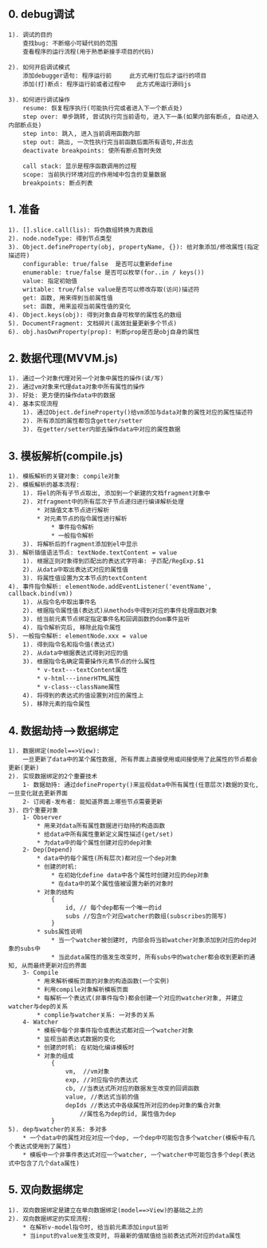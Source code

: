 ## 0. debug调试
	1). 调试的目的
		查找bug: 不断缩小可疑代码的范围
		查看程序的运行流程(用于熟悉新接手项目的代码)

	2). 如何开启调试模式
		添加debugger语句: 程序运行前     此方式用打包后才运行的项目
		添加(打)断点: 程序运行前或者过程中   此方式用运行源码js
		
	3). 如何进行调试操作
		resume: 恢复程序执行(可能执行完或者进入下一个断点处)
		step over: 单步跳转, 尝试执行完当前语句, 进入下一条(如果内部有断点, 自动进入内部断点处)
		step into: 跳入, 进入当前调用函数内部
		step out: 跳出, 一次性执行完当前函数后面所有语句,并出去
		deactivate breakpoints: 使所有断点暂时失效
		
		call stack: 显示是程序函数调用的过程
		scope: 当前执行环境对应的作用域中包含的变量数据
		breakpoints: 断点列表

## 1. 准备
	1). [].slice.call(lis): 将伪数组转换为真数组
	2). node.nodeType: 得到节点类型
	3). Object.defineProperty(obj, propertyName, {}): 给对象添加/修改属性(指定描述符)
		configurable: true/false  是否可以重新define
		enumerable: true/false 是否可以枚举(for..in / keys())
		value: 指定初始值
		writable: true/false value是否可以修改存取(访问)描述符
		get: 函数, 用来得到当前属性值
		set: 函数, 用来监视当前属性值的变化
	4). Object.keys(obj): 得到对象自身可枚举的属性名的数组
	5). DocumentFragment: 文档碎片(高效批量更新多个节点)
	6). obj.hasOwnProperty(prop): 判断prop是否是obj自身的属性

## 2. 数据代理(MVVM.js)
	1). 通过一个对象代理对另一个对象中属性的操作(读/写)
	2). 通过vm对象来代理data对象中所有属性的操作
	3). 好处: 更方便的操作data中的数据
	4). 基本实现流程
		1). 通过Object.defineProperty()给vm添加与data对象的属性对应的属性描述符
		2). 所有添加的属性都包含getter/setter
		3). 在getter/setter内部去操作data中对应的属性数据
    
## 3. 模板解析(compile.js)
	1). 模板解析的关键对象: compile对象
	2). 模板解析的基本流程:
		1). 将el的所有子节点取出, 添加到一个新建的文档fragment对象中
		2). 对fragment中的所有层次子节点递归进行编译解析处理
			* 对插值文本节点进行解析
			* 对元素节点的指令属性进行解析
				* 事件指令解析
				* 一般指令解析
		3). 将解析后的fragment添加到el中显示
	3). 解析插值语法节点: textNode.textContent = value
		1). 根据正则对象得到匹配出的表达式字符串: 子匹配/RegExp.$1
		2). 从data中取出表达式对应的属性值
		3). 将属性值设置为文本节点的textContent
	4). 事件指令解析: elementNode.addEventListener('eventName', callback.bind(vm))
		1). 从指令名中取出事件名
		2). 根据指令属性值(表达式)从methods中得到对应的事件处理函数对象
		3). 给当前元素节点绑定指定事件名和回调函数的dom事件监听
		4). 指令解析完后, 移除此指令属性
	5). 一般指令解析: elementNode.xxx = value
		1). 得到指令名和指令值(表达式)
		2). 从data中根据表达式得到对应的值
		3). 根据指令名确定需要操作元素节点的什么属性
		    * v-text---textContent属性
		    * v-html---innerHTML属性
		    * v-class--className属性
		4). 将得到的表达式的值设置到对应的属性上
		5). 移除元素的指令属性

## 4. 数据劫持-->数据绑定
	1). 数据绑定(model==>View):
		一旦更新了data中的某个属性数据, 所有界面上直接使用或间接使用了此属性的节点都会更新(更新)
	2). 实现数据绑定的2个重要技术
		1- 数据劫持: 通过defineProperty()来监视data中所有属性(任意层次)数据的变化, 一旦变化就去更新界面
		2- 订阅者-发布者: 能知道界面上哪些节点需要更新
	3). 四个重要对象
		1- Observer
			* 用来对data所有属性数据进行劫持的构造函数
			* 给data中所有属性重新定义属性描述(get/set)
			* 为data中的每个属性创建对应的dep对象
		2- Dep(Depend)
			* data中的每个属性(所有层次)都对应一个dep对象
			* 创建的时机:
				* 在初始化define data中各个属性时创建对应的dep对象
				* 在data中的某个属性值被设置为新的对象时
			* 对象的结构
				{
					id, // 每个dep都有一个唯一的id
					subs //包含n个对应watcher的数组(subscribes的简写)
				}
			* subs属性说明
				* 当一个watcher被创建时, 内部会将当前watcher对象添加到对应的dep对象的subs中
				* 当此data属性的值发生改变时, 所有subs中的watcher都会收到更新的通知, 从而最终更新对应的界面
		3- Compile
			* 用来解析模板页面的对象的构造函数(一个实例)
			* 利用compile对象解析模板页面
			* 每解析一个表达式(非事件指令)都会创建一个对应的watcher对象, 并建立watcher与dep的关系
			* complie与watcher关系: 一对多的关系
		4- Watcher
			* 模板中每个非事件指令或表达式都对应一个watcher对象
			* 监视当前表达式数据的变化
			* 创建的时机: 在初始化编译模板时
			* 对象的组成
				{
					vm,  //vm对象
					exp, //对应指令的表达式
					cb, //当表达式所对应的数据发生改变的回调函数
					value, //表达式当前的值
					depIds //表达式中各级属性所对应的dep对象的集合对象
						//属性名为dep的id, 属性值为dep
				}
	5). dep与watcher的关系: 多对多
		* 一个data中的属性对应对应一个dep, 一个dep中可能包含多个watcher(模板中有几个表达式使用到了属性)
		* 模板中一个非事件表达式对应一个watcher, 一个watcher中可能包含多个dep(表达式中包含了几个data属性)
	
## 5. 双向数据绑定
	1). 双向数据绑定是建立在单向数据绑定(model==>View)的基础之上的
	2). 双向数据绑定的实现流程:
		* 在解析v-model指令时, 给当前元素添加input监听
		* 当input的value发生改变时, 将最新的值赋值给当前表达式所对应的data属性


